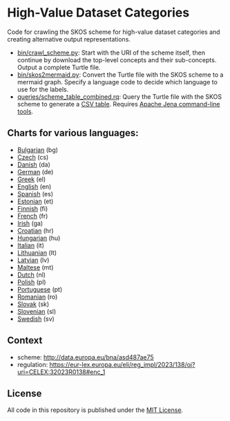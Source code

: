 # High-Value Dataset Categories

Code for crawling the SKOS scheme for high-value dataset categories and creating alternative output representations.

- [bin/crawl_scheme.py](bin/crawl_scheme.py): Start with the URI of the scheme itself, then continue by download the top-level concepts and their sub-concepts. Output a complete Turtle file.
- [bin/skos2mermaid.py](bin/skos2mermaid.py): Convert the Turtle file with the SKOS scheme to a mermaid graph. Specify a language code to decide which language to use for the labels.
- [queries/scheme_table_combined.rq](queries/scheme_table_combined.rq): Query the Turtle file with the SKOS scheme to generate a [CSV table](data/hvd_scheme.csv). Requires [Apache Jena command-line tools](https://jena.apache.org/documentation/tools/).

## Charts for various languages:

* [Bulgarian](charts/hvd_scheme_bg.md) (bg)
* [Czech](charts/hvd_scheme_cs.md) (cs)
* [Danish](charts/hvd_scheme_da.md) (da)
* [German](charts/hvd_scheme_de.md) (de)
* [Greek](charts/hvd_scheme_el.md) (el)
* [English](charts/hvd_scheme_en.md) (en)
* [Spanish](charts/hvd_scheme_es.md) (es)
* [Estonian](charts/hvd_scheme_et.md) (et)
* [Finnish](charts/hvd_scheme_fi.md) (fi)
* [French](charts/hvd_scheme_fr.md) (fr)
* [Irish](charts/hvd_scheme_ga.md) (ga)
* [Croatian](charts/hvd_scheme_hr.md) (hr)
* [Hungarian](charts/hvd_scheme_hu.md) (hu)
* [Italian](charts/hvd_scheme_it.md) (it)
* [Lithuanian](charts/hvd_scheme_lt.md) (lt)
* [Latvian](charts/hvd_scheme_lv.md) (lv)
* [Maltese](charts/hvd_scheme_mt.md) (mt)
* [Dutch](charts/hvd_scheme_nl.md) (nl)
* [Polish](charts/hvd_scheme_pl.md) (pl)
* [Portuguese](charts/hvd_scheme_pt.md) (pt)
* [Romanian](charts/hvd_scheme_ro.md) (ro)
* [Slovak](charts/hvd_scheme_sk.md) (sk)
* [Slovenian](charts/hvd_scheme_sl.md) (sl)
* [Swedish](charts/hvd_scheme_sv.md) (sv)

## Context

* scheme: http://data.europa.eu/bna/asd487ae75
* regulation: https://eur-lex.europa.eu/eli/reg_impl/2023/138/oj?uri=CELEX:32023R0138#enc_1

## License

All code in this repository is published under the [MIT License](License).

